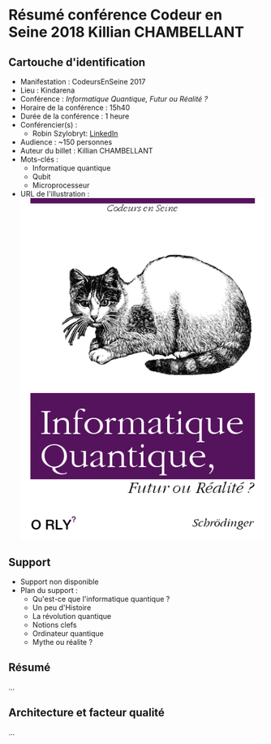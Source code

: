 # Résumé conférence Codeur en Seine 2018 Killian CHAMBELLANT

## Cartouche d'identification

 - Manifestation : CodeursEnSeine 2017
 - Lieu : Kindarena
 - Conférence : *Informatique Quantique, Futur ou Réalité ?*
 - Horaire de la conférence : 15h40
 - Durée de la conférence : 1 heure
 - Conférencier(s) :
   - Robin Szylobryt: [LinkedIn](https://www.linkedin.com/in/robin-szylobryt-02b656160/?originalSubdomain=fr)
 - Audience : ~150 personnes
 - Auteur du billet : Killian CHAMBELLANT
 - Mots-clés : 
   * Informatique quantique
   * Qubit
   * Microprocesseur
 - URL de l'illustration : ![Illustration conférence informatique quantique](cover.png)

## Support
 - Support non disponible
 - Plan du support :
   * Qu'est-ce que l'informatique quantique ?
   * Un peu d'Histoire
   * La révolution quantique
   * Notions clefs
   * Ordinateur quantique
   * Mythe ou réalite ?

## Résumé
...

## Architecture et facteur qualité
...
